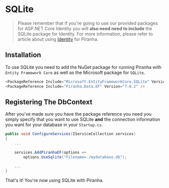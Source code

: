 # SQLite

> Please remember that if you're going to use our provided packages for ASP.NET Core Identity you will **also need need to include** the SQLite package for Identity. For more information, please refer to article about using [Identity](../authentication/identity) for Piranha.

## Installation

To use SQLite you need to add the NuGet package for running Piranha with `Entity Framework Core` as well as the Microsoft package for `SQLite`.

~~~ csharp
<PackageReference Include="Microsoft.EntityFrameworkCore.SQLite" Version="2.2.4" />
<PackageReference Include="Piranha.Data.EF" Version="7.0.2" />
~~~

## Registering The DbContext

After you've made sure you have the package reference you need you simply specify that you want to use SQLite **and** the connection information you want for your database in your `Startup.cs`.

~~~ csharp
public void ConfigureServices(IServiceCollection services)
{
    ...

    services.AddPiranhaEF(options =>
        options.UseSqlite("Filename=./mydatabase.db");

    ...
}
~~~~

That's it! You're now using SQLite with Piranha.

